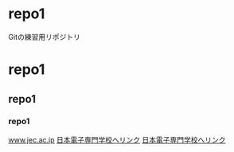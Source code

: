 # repo1
Gitの練習用リポジトリ

# repo1
## repo1
### repo1

www.jec.ac.jp 
[日本電子専門学校へリンク](https://www.jec.ac.jp)
[日本電子専門学校へリンク](https://www.jec.ac.jp "https://www.jec.ac.jp")
